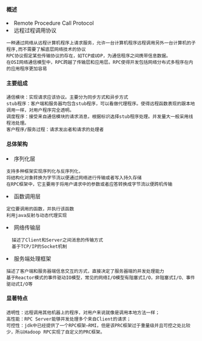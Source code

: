 
#### 概述
<li>Remote Procedure Call Protocol
<li>远程过程调用协议

```
一种通过网络从远程计算机程序上请求服务，允许一台计算机程序远程调用另外一台计算机的子程序,而不需要了解底层网络技术的协议
RPC协议假定某些传输协议的存在，如TCP或UDP，为通信程序之间携带信息数据。
在OSI网络通信模型中，RPC跨越了传输层和应用层。RPC使得开发包括网络分布式多程序在内的应用程序更加容易
```

#### 主要组成

```
通信模块：实现请求应该协议。主要分为同步方式和异步方式
stub程序：客户端和服务器均包含stub程序，可以看做代理程序。使得远程函数表现的跟本地调用一样，对用户程序完全透明。
调度程序：接受来自通信模块的请求消息，根据标识选择stub程序处理。并发量大一般采用线程池处理。
客户程序/服务过程：请求发出者和请求的处理者
```

#### 总体架构

<li>序列化层

```
支持多种框架实现序列化与反序列化，
将结构化对象转换为字节流以便通过网络进行传输或者写入持久存储
在RPC框架中，它主要用于将用户请求中的参数或者应答转换成字节流以便跨机传输
```

<li>函数调用层

```
定位要调用的函数，并执行该函数
利用java反射与动态代理实现
```  
  
<li>网络传输层

```
  描述了Client和Server之间消息的传输方式
  基于TCP/IP的Socket机制
```

<li>服务端处理框架

```
描述了客户端和服务器端信息交互的方式，直接决定了服务器端的并发处理能力
基于Reactor模式的事件驱动IO模型，常见的网络I/O模型有阻塞式I/O，非阻塞式I/O、事件驱动式I/O等
```

#### 显著特点

```
透明性：远程调用其他机器上的程序，对用户来说就像是调用本地方法一样；
高性能：RPC Server能够并发处理多个来自Client的请求；
可控性：jdk中已经提供了一个RPC框架—RMI，但是该PRC框架过于重量级并且可控之处比较少，所以Hadoop RPC实现了自定义的PRC框架。
```
